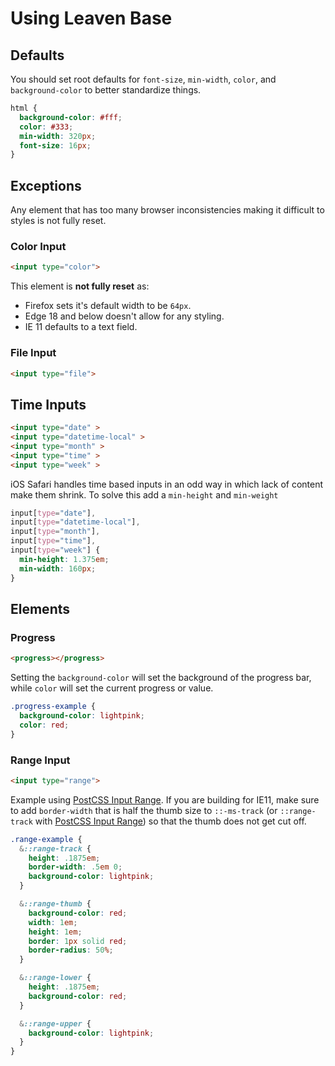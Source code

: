 # Using Leaven Base

## Defaults

You should set root defaults for `font-size`, `min-width`, `color`, and `background-color` to better standardize things.

```css
html {
  background-color: #fff;
  color: #333;
  min-width: 320px;
  font-size: 16px;
}
```

## Exceptions

Any element that has too many browser inconsistencies making it difficult to styles is not fully reset.

### Color Input
```html
<input type="color">
```
This element is **not fully reset** as:
- Firefox sets it's default width to be `64px`.
- Edge 18 and below doesn't allow for any styling.
- IE 11 defaults to a text field.

### File Input
```html
<input type="file">
```

## Time Inputs
```html
<input type="date" >
<input type="datetime-local" >
<input type="month" >
<input type="time" >
<input type="week" >
```

iOS Safari handles time based inputs in an odd way in which lack of content make them shrink. To solve this add a `min-height` and `min-weight`

```css
input[type="date"],
input[type="datetime-local"],
input[type="month"],
input[type="time"],
input[type="week"] {
  min-height: 1.375em;
  min-width: 160px;
}
```

## Elements

### Progress
```html
<progress></progress>
```

Setting the `background-color` will set the background of the progress bar, while `color` will set the current progress or value.

```css
.progress-example {
  background-color: lightpink;
  color: red;
}
```


### Range Input
```html
<input type="range">
```

Example using [PostCSS Input Range](https://github.com/jonathantneal/postcss-input-range). If you are building for IE11, make sure to add `border-width` that is half the thumb size to `::-ms-track` (or `::range-track` with [PostCSS Input Range](https://github.com/jonathantneal/postcss-input-range)) so that the thumb does not get cut off.

```css
.range-example {
  &::range-track {
    height: .1875em;
    border-width: .5em 0;
    background-color: lightpink;
  }

  &::range-thumb {
    background-color: red;
    width: 1em;
    height: 1em;
    border: 1px solid red;
    border-radius: 50%;
  }

  &::range-lower {
    height: .1875em;
    background-color: red;
  }

  &::range-upper {
    background-color: lightpink;
  }
}
```
